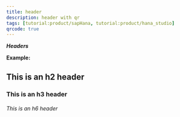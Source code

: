 ```yaml
---
title: header
description: header with qr
tags: [tutorial:product/sapHana, tutorial:product/hana_studio]
qrcode: true
---
```

***Headers***

  **Example:** 
## This is an h2 header 
### This is an h3 header
###### This is an h6 header
